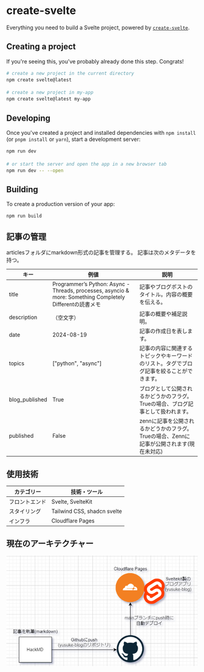 # create-svelte

Everything you need to build a Svelte project, powered by [`create-svelte`](https://github.com/sveltejs/kit/tree/main/packages/create-svelte).

## Creating a project

If you're seeing this, you've probably already done this step. Congrats!

```bash
# create a new project in the current directory
npm create svelte@latest

# create a new project in my-app
npm create svelte@latest my-app
```

## Developing

Once you've created a project and installed dependencies with `npm install` (or `pnpm install` or `yarn`), start a development server:

```bash
npm run dev

# or start the server and open the app in a new browser tab
npm run dev -- --open
```

## Building

To create a production version of your app:

```bash
npm run build
```

## 記事の管理

articlesフォルダにmarkdown形式の記事を管理する。
記事は次のメタデータを持つ。

| キー           | 例値                                                                                                      | 説明                                                                                     |
| -------------- | --------------------------------------------------------------------------------------------------------- | ---------------------------------------------------------------------------------------- |
| title          | Programmer’s Python: Async - Threads, processes, asyncio & more: Something Completely Differentの読書メモ | 記事やブログポストのタイトル。内容の概要を伝える。                                       |
| description    | （空文字）                                                                                                | 記事の概要や補足説明。                                                                   |
| date           | 2024-08-19                                                                                                | 記事の作成日を表します。                                                                 |
| topics         | ["python", "async"]                                                                                       | 記事の内容に関連するトピックやキーワードのリスト。タグでブログ記事を絞ることができます。 |
| blog_published | True                                                                                                      | ブログとして公開されるかどうかのフラグ。Trueの場合、ブログ記事として扱われます。         |
| published      | False                                                                                                     | zennに記事を公開されるかどうかのフラグ。Trueの場合、Zennに記事が公開されます(現在未対応) |

## 使用技術

| カテゴリー     | 技術・ツール                |
| -------------- | --------------------------- |
| フロントエンド | Svelte, SvelteKit           |
| スタイリング   | Tailwind CSS, shadcn svelte |
| インフラ       | Cloudflare Pages            |

## 現在のアーキテクチャー

![alt text](architecture.png)
